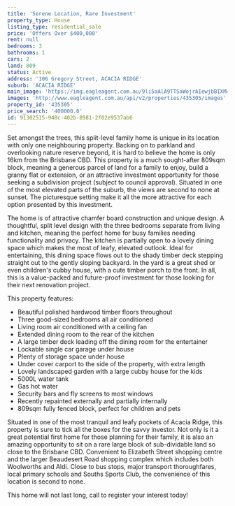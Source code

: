 ```yaml
---
title: 'Serene Location, Rare Investment'
property_type: House
listing_type: residential_sale
price: 'Offers Over $400,000'
rent: null
bedrooms: 3
bathrooms: 1
cars: 2
land: 809
status: Active
address: '106 Gregory Street, ACACIA RIDGE'
suburb: 'ACACIA RIDGE'
main_image: 'https://img.eagleagent.com.au/9li5aAlA9TTSaWojrAIewjbBIXM=/1280x854/smart/https://s3-us-west-2.amazonaws.com/eagleagent-orig/images/6823003/131617842-image-M.jpg'
images: 'http://www.eagleagent.com.au/api/v2/properties/435305/images'
property_id: '435305'
price_search: '400000.0'
id: 91302515-940c-402b-8981-2f02e9537ab6
---
```

Set amongst the trees, this split-level family home is unique in its location with only one neighbouring property. Backing on to parkland and overlooking nature reserve beyond, it is hard to believe the home is only 16km from the Brisbane CBD. This property is a much sought-after 809sqm block, meaning a generous parcel of land for a family to enjoy, build a granny flat or extension, or an attractive investment opportunity for those seeking a subdivision project (subject to council approval). Situated in one of the most elevated parts of the suburb, the views are second to none at sunset. The picturesque setting make it all the more attractive for each option presented by this investment.

The home is of attractive chamfer board construction and unique design. A thoughtful, split level design with the three bedrooms separate from living and kitchen, meaning the perfect home for busy families needing functionality and privacy. The kitchen is partially open to a lovely dining space which makes the most of leafy, elevated outlook. Ideal for entertaining, this dining space flows out to the shady timber deck stepping straight out to the gently sloping backyard. In the yard is a great shed or even children's cubby house, with a cute timber porch to the front. In all, this is a value-packed and future-proof investment for those looking for their next renovation project.

This property features:

*  Beautiful polished hardwood timber floors throughout
*  Three good-sized bedrooms all air conditioned
*  Living room air conditioned with a ceiling fan
*  Extended dining room to the rear of the kitchen
*  A large timber deck leading off the dining room for the entertainer
*  Lockable single car garage under house
*  Plenty of storage space under house
*  Under cover carport to the side of the property, with extra length
*  Lovely landscaped garden with a large cubby house for the kids
*  5000L water tank
*  Gas hot water
*  Security bars and fly screens to most windows
*  Recently repainted externally and partially internally
*  809sqm fully fenced block, perfect for children and pets

Situated in one of the most tranquil and leafy pockets of Acacia Ridge, this property is sure to tick all the boxes for the savvy investor. Not only is it a great potential first home for those planning for their family, it is also an amazing opportunity to sit on a rare large block of sub-dividable land so close to the Brisbane CBD. Convenient to Elizabeth Street shopping centre and the larger Beaudesert Road shopping complex which includes both Woolworths and Aldi. Close to bus stops, major transport thoroughfares, local primary schools and Souths Sports Club, the convenience of this location is second to none.

This home will not last long, call to register your interest today!